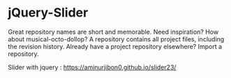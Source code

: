 # jQuery-Slider
Great repository names are short and memorable. Need inspiration? How about musical-octo-dollop? A repository contains all project files, including the revision history. Already have a project repository elsewhere? Import a repository.


Slider with jquery : https://aminurjibon0.github.io/slider23/
